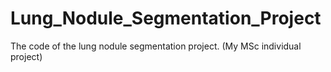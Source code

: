 # Lung_Nodule_Segmentation_Project
 The code of the lung nodule segmentation project. (My MSc individual project)
